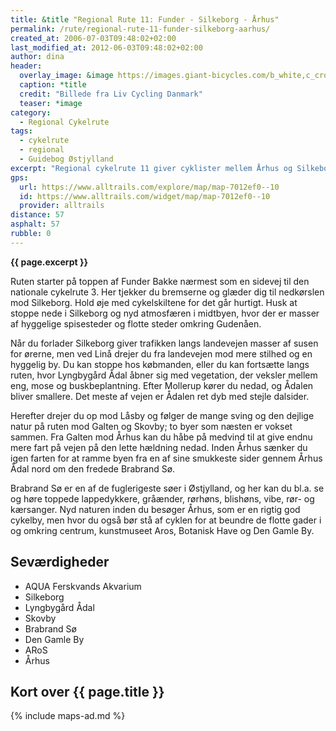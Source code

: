 ```yaml
---
title: &title "Regional Rute 11: Funder - Silkeborg - Århus"
permalink: /rute/regional-rute-11-funder-silkeborg-aarhus/
created_at: 2006-07-03T09:48:02+02:00
last_modified_at: 2012-06-03T09:48:02+02:00
author: dina
header:
  overlay_image: &image https://images.giant-bicycles.com/b_white,c_crop,h_500,q_80,w_800/gsq3yszdniekwsk75vsg/45306822_l.jpg
  caption: *title
  credit: "Billede fra Liv Cycling Danmark"
  teaser: *image
category:
  - Regional Cykelrute
tags:
  - cykelrute
  - regional
  - Guidebog Østjylland
excerpt: "Regional cykelrute 11 giver cyklister mellem Århus og Silkeborg mulighed for at nyde det midtjyske landskab på vejen. Ruten følger dels den direkte vej på cykelstierne langs landevej A15 og er dels smukt ført gennem Lyngbygård Ådal og Århus Ådal."
gps:
  url: https://www.alltrails.com/explore/map/map-7012ef0--10
  id: https://www.alltrails.com/widget/map/map-7012ef0--10
  provider: alltrails
distance: 57
asphalt: 57
rubble: 0
---
```


**{{ page.excerpt }}**

Ruten starter på toppen af Funder Bakke nærmest som en sidevej til den nationale cykelrute 3. Her tjekker du bremserne og glæder dig til nedkørslen mod Silkeborg. Hold øje med cykelskiltene for det går hurtigt. Husk at stoppe nede i Silkeborg og nyd atmosfæren i midtbyen, hvor der er masser af hyggelige spisesteder og flotte steder omkring Gudenåen.

Når du forlader Silkeborg giver trafikken langs landevejen masser af susen for ørerne, men ved Linå drejer du fra landevejen mod mere stilhed og en hyggelig by. Du kan stoppe hos købmanden, eller du kan fortsætte langs ruten, hvor Lyngbygård Ådal åbner sig med vegetation, der veksler mellem eng, mose og buskbeplantning. Efter Mollerup kører du nedad, og Ådalen bliver smallere. Det meste af vejen er Ådalen ret dyb med stejle dalsider.

Herefter drejer du op mod Låsby og følger de mange sving og den dejlige natur på ruten mod Galten og Skovby; to byer som næsten er vokset sammen. Fra Galten mod Århus kan du håbe på medvind til at give endnu mere fart på vejen på den lette hældning nedad. Inden Århus sænker du igen farten for at ramme byen fra en af sine smukkeste sider gennem Århus Ådal nord om den fredede Brabrand Sø.

Brabrand Sø er en af de fuglerigeste søer i Østjylland, og her kan du bl.a. se og høre toppede lappedykkere, gråænder, rørhøns, blishøns, vibe, rør- og kærsanger. Nyd naturen inden du besøger Århus, som er en rigtig god cykelby, men hvor du også bør stå af cyklen for at beundre de flotte gader i og omkring centrum, kunstmuseet Aros, Botanisk Have og Den Gamle By.

## Seværdigheder

- AQUA Ferskvands Akvarium
- Silkeborg
- Lyngbygård Ådal
- Skovby
- Brabrand Sø
- Den Gamle By
- ARoS
- Århus

## Kort over {{ page.title }}

{% include maps-ad.md %}
